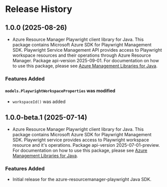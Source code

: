 # Release History

## 1.0.0 (2025-08-26)

- Azure Resource Manager Playwright client library for Java. This package contains Microsoft Azure SDK for Playwright Management SDK. Playwright Service Management API provides access to Playwright workspace resources and their operations through Azure Resource Manager. Package api-version 2025-09-01. For documentation on how to use this package, please see [Azure Management Libraries for Java](https://aka.ms/azsdk/java/mgmt).

### Features Added

#### `models.PlaywrightWorkspaceProperties` was modified

* `workspaceId()` was added

## 1.0.0-beta.1 (2025-07-14)

- Azure Resource Manager Playwright client library for Java. This package contains Microsoft Azure SDK for Playwright Management SDK. Playwright service provides access to Playwright workspace resource and it's operations. Package api-version 2025-07-01-preview. For documentation on how to use this package, please see [Azure Management Libraries for Java](https://aka.ms/azsdk/java/mgmt).
### Features Added

- Initial release for the azure-resourcemanager-playwright Java SDK.

